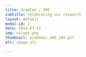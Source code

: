 ```yaml
---
title: GradCon / 3MT
subtitle: Celebrating our research
layout: default
modal-id: 2
date: 2014-07-17
img: escape.png
thumbnail: academic_400_289.gif
alt: image-alt

---
```

